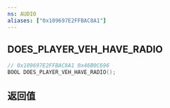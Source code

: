```yaml
---
ns: AUDIO
aliases: ["0x109697E2FFBAC8A1"]
---
```

## DOES_PLAYER_VEH_HAVE_RADIO

```c
// 0x109697E2FFBAC8A1 0x46B0C696
BOOL DOES_PLAYER_VEH_HAVE_RADIO();
```

## 返回值
